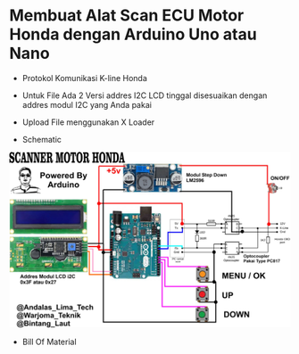 

# Membuat Alat Scan ECU Motor Honda dengan Arduino Uno atau Nano


- Protokol Komunikasi K-line Honda


- Untuk File Ada 2 Versi addres I2C LCD tinggal disesuaikan dengan addres modul I2C yang Anda pakai


- Upload File menggunakan X Loader

- Schematic
  
![alt text](https://github.com/BintangLaut69/Scan-ECU-Honda-Motor/blob/main/SCANNER%201.0.jpg?raw=true)



- Bill Of Material
  
